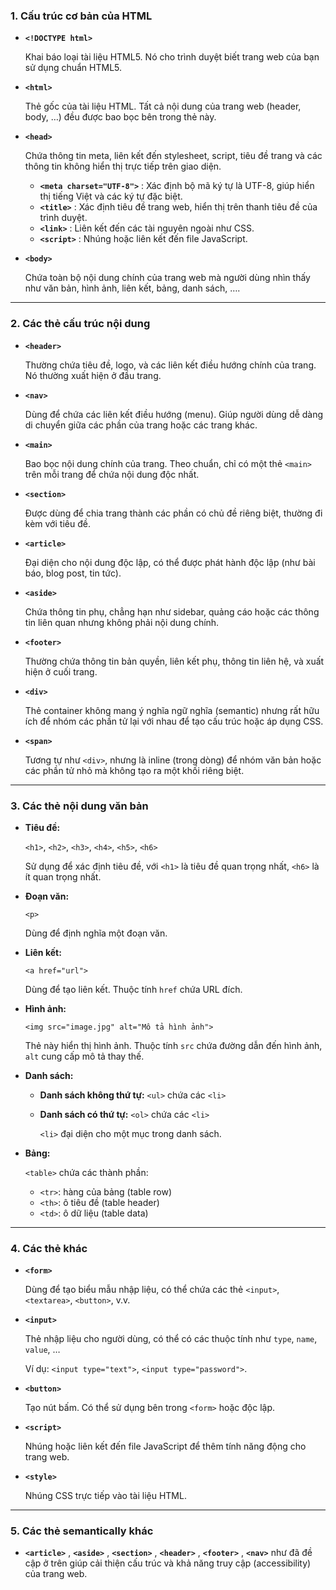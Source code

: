 ### 1. Cấu trúc cơ bản của HTML

* **`<!DOCTYPE html>`**

  Khai báo loại tài liệu HTML5. Nó cho trình duyệt biết trang web của bạn sử dụng chuẩn HTML5.
* **`<html>`**

  Thẻ gốc của tài liệu HTML. Tất cả nội dung của trang web (header, body, …) đều được bao bọc bên trong thẻ này.
* **`<head>`**

  Chứa thông tin meta, liên kết đến stylesheet, script, tiêu đề trang và các thông tin không hiển thị trực tiếp trên giao diện.

  * **`<meta charset="UTF-8">`** : Xác định bộ mã ký tự là UTF-8, giúp hiển thị tiếng Việt và các ký tự đặc biệt.
  * **`<title>`** : Xác định tiêu đề trang web, hiển thị trên thanh tiêu đề của trình duyệt.
  * **`<link>`** : Liên kết đến các tài nguyên ngoài như CSS.
  * **`<script>`** : Nhúng hoặc liên kết đến file JavaScript.
* **`<body>`**

  Chứa toàn bộ nội dung chính của trang web mà người dùng nhìn thấy như văn bản, hình ảnh, liên kết, bảng, danh sách, ….

---

### 2. Các thẻ cấu trúc nội dung

* **`<header>`**

  Thường chứa tiêu đề, logo, và các liên kết điều hướng chính của trang. Nó thường xuất hiện ở đầu trang.
* **`<nav>`**

  Dùng để chứa các liên kết điều hướng (menu). Giúp người dùng dễ dàng di chuyển giữa các phần của trang hoặc các trang khác.
* **`<main>`**

  Bao bọc nội dung chính của trang. Theo chuẩn, chỉ có một thẻ `<main>` trên mỗi trang để chứa nội dung độc nhất.
* **`<section>`**

  Được dùng để chia trang thành các phần có chủ đề riêng biệt, thường đi kèm với tiêu đề.
* **`<article>`**

  Đại diện cho nội dung độc lập, có thể được phát hành độc lập (như bài báo, blog post, tin tức).
* **`<aside>`**

  Chứa thông tin phụ, chẳng hạn như sidebar, quảng cáo hoặc các thông tin liên quan nhưng không phải nội dung chính.
* **`<footer>`**

  Thường chứa thông tin bản quyền, liên kết phụ, thông tin liên hệ, và xuất hiện ở cuối trang.
* **`<div>`**

  Thẻ container không mang ý nghĩa ngữ nghĩa (semantic) nhưng rất hữu ích để nhóm các phần tử lại với nhau để tạo cấu trúc hoặc áp dụng CSS.
* **`<span>`**

  Tương tự như `<div>`, nhưng là inline (trong dòng) để nhóm văn bản hoặc các phần tử nhỏ mà không tạo ra một khối riêng biệt.

---

### 3. Các thẻ nội dung văn bản

* **Tiêu đề:**

  `<h1>`, `<h2>`, `<h3>`, `<h4>`, `<h5>`, `<h6>`

  Sử dụng để xác định tiêu đề, với `<h1>` là tiêu đề quan trọng nhất, `<h6>` là ít quan trọng nhất.
* **Đoạn văn:**

  `<p>`

  Dùng để định nghĩa một đoạn văn.
* **Liên kết:**

  `<a href="url">`

  Dùng để tạo liên kết. Thuộc tính `href` chứa URL đích.
* **Hình ảnh:**

  `<img src="image.jpg" alt="Mô tả hình ảnh">`

  Thẻ này hiển thị hình ảnh. Thuộc tính `src` chứa đường dẫn đến hình ảnh, `alt` cung cấp mô tả thay thế.
* **Danh sách:**

  * **Danh sách không thứ tự:** `<ul>` chứa các `<li>`
  * **Danh sách có thứ tự:** `<ol>` chứa các `<li>`

    `<li>` đại diện cho một mục trong danh sách.
* **Bảng:**

  `<table>` chứa các thành phần:

  * `<tr>`: hàng của bảng (table row)
  * `<th>`: ô tiêu đề (table header)
  * `<td>`: ô dữ liệu (table data)

---

### 4. Các thẻ khác

* **`<form>`**

  Dùng để tạo biểu mẫu nhập liệu, có thể chứa các thẻ `<input>`, `<textarea>`, `<button>`, v.v.
* **`<input>`**

  Thẻ nhập liệu cho người dùng, có thể có các thuộc tính như `type`, `name`, `value`, …

  Ví dụ: `<input type="text">`, `<input type="password">`.
* **`<button>`**

  Tạo nút bấm. Có thể sử dụng bên trong `<form>` hoặc độc lập.
* **`<script>`**

  Nhúng hoặc liên kết đến file JavaScript để thêm tính năng động cho trang web.
* **`<style>`**

  Nhúng CSS trực tiếp vào tài liệu HTML.

---

### 5. Các thẻ semantically khác

* **`<article>`** ,  **`<aside>`** ,  **`<section>`** ,  **`<header>`** ,  **`<footer>`** , **`<nav>`** như đã đề cập ở trên giúp cải thiện cấu trúc và khả năng truy cập (accessibility) của trang web.
